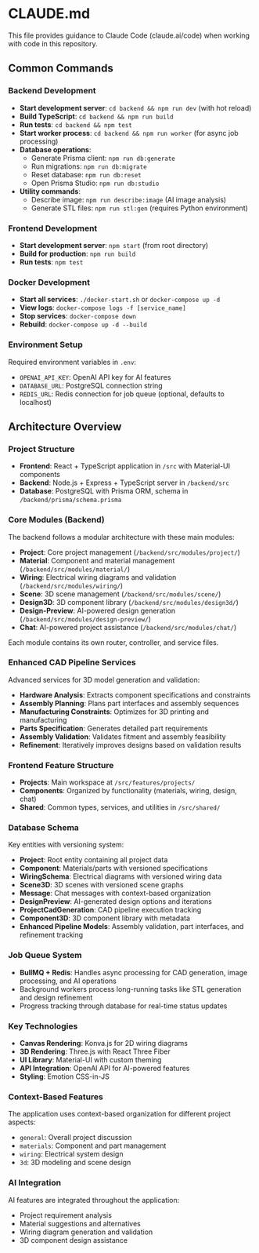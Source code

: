 # CLAUDE.md

This file provides guidance to Claude Code (claude.ai/code) when working with code in this repository.

## Common Commands

### Backend Development
- **Start development server**: `cd backend && npm run dev` (with hot reload)
- **Build TypeScript**: `cd backend && npm run build`
- **Run tests**: `cd backend && npm test`
- **Start worker process**: `cd backend && npm run worker` (for async job processing)
- **Database operations**:
  - Generate Prisma client: `npm run db:generate`
  - Run migrations: `npm run db:migrate`
  - Reset database: `npm run db:reset`
  - Open Prisma Studio: `npm run db:studio`
- **Utility commands**:
  - Describe image: `npm run describe:image` (AI image analysis)
  - Generate STL files: `npm run stl:gen` (requires Python environment)

### Frontend Development
- **Start development server**: `npm start` (from root directory)
- **Build for production**: `npm run build`
- **Run tests**: `npm test`

### Docker Development
- **Start all services**: `./docker-start.sh` or `docker-compose up -d`
- **View logs**: `docker-compose logs -f [service_name]`
- **Stop services**: `docker-compose down`
- **Rebuild**: `docker-compose up -d --build`

### Environment Setup
Required environment variables in `.env`:
- `OPENAI_API_KEY`: OpenAI API key for AI features
- `DATABASE_URL`: PostgreSQL connection string
- `REDIS_URL`: Redis connection for job queue (optional, defaults to localhost)

## Architecture Overview

### Project Structure
- **Frontend**: React + TypeScript application in `/src` with Material-UI components
- **Backend**: Node.js + Express + TypeScript server in `/backend/src`
- **Database**: PostgreSQL with Prisma ORM, schema in `/backend/prisma/schema.prisma`

### Core Modules (Backend)
The backend follows a modular architecture with these main modules:
- **Project**: Core project management (`/backend/src/modules/project/`)
- **Material**: Component and material management (`/backend/src/modules/material/`)
- **Wiring**: Electrical wiring diagrams and validation (`/backend/src/modules/wiring/`)
- **Scene**: 3D scene management (`/backend/src/modules/scene/`)
- **Design3D**: 3D component library (`/backend/src/modules/design3d/`)
- **Design-Preview**: AI-powered design generation (`/backend/src/modules/design-preview/`)
- **Chat**: AI-powered project assistance (`/backend/src/modules/chat/`)

Each module contains its own router, controller, and service files.

### Enhanced CAD Pipeline Services
Advanced services for 3D model generation and validation:
- **Hardware Analysis**: Extracts component specifications and constraints
- **Assembly Planning**: Plans part interfaces and assembly sequences
- **Manufacturing Constraints**: Optimizes for 3D printing and manufacturing
- **Parts Specification**: Generates detailed part requirements
- **Assembly Validation**: Validates fitment and assembly feasibility
- **Refinement**: Iteratively improves designs based on validation results

### Frontend Feature Structure
- **Projects**: Main workspace at `/src/features/projects/`
- **Components**: Organized by functionality (materials, wiring, design, chat)
- **Shared**: Common types, services, and utilities in `/src/shared/`

### Database Schema
Key entities with versioning system:
- **Project**: Root entity containing all project data
- **Component**: Materials/parts with versioned specifications
- **WiringSchema**: Electrical diagrams with versioned wiring data
- **Scene3D**: 3D scenes with versioned scene graphs
- **Message**: Chat messages with context-based organization
- **DesignPreview**: AI-generated design options and iterations
- **ProjectCadGeneration**: CAD pipeline execution tracking
- **Component3D**: 3D component library with metadata
- **Enhanced Pipeline Models**: Assembly validation, part interfaces, and refinement tracking

### Job Queue System
- **BullMQ + Redis**: Handles async processing for CAD generation, image processing, and AI operations
- Background workers process long-running tasks like STL generation and design refinement
- Progress tracking through database for real-time status updates

### Key Technologies
- **Canvas Rendering**: Konva.js for 2D wiring diagrams
- **3D Rendering**: Three.js with React Three Fiber
- **UI Library**: Material-UI with custom theming
- **API Integration**: OpenAI API for AI-powered features
- **Styling**: Emotion CSS-in-JS

### Context-Based Features
The application uses context-based organization for different project aspects:
- `general`: Overall project discussion
- `materials`: Component and part management
- `wiring`: Electrical system design
- `3d`: 3D modeling and scene design

### AI Integration
AI features are integrated throughout the application:
- Project requirement analysis
- Material suggestions and alternatives
- Wiring diagram generation and validation
- 3D component design assistance